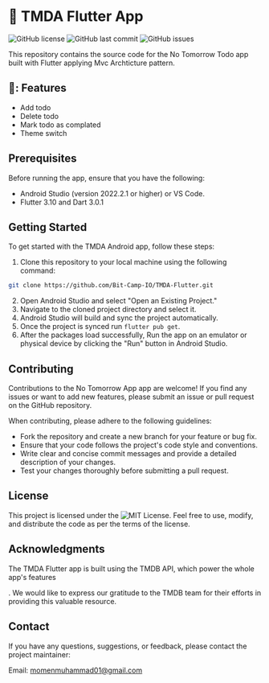 # 📱 TMDA Flutter App

![GitHub license](https://img.shields.io/github/license/MomenMuhammad01/no_tomorrow)
![GitHub last commit](https://img.shields.io/github/last-commit/MomenMuhammad01/no_tomorrow)
![GitHub issues](https://img.shields.io/github/issues/MomenMuhammad01/no_tomorrow)

This repository contains the source code for the No Tomorrow Todo app built with Flutter applying Mvc Archticture pattern.

## 🚀: Features

- Add todo
- Delete todo
- Mark todo as complated
- Theme switch

## Prerequisites

Before running the app, ensure that you have the following:

- Android Studio (version 2022.2.1 or higher) or VS Code.
- Flutter 3.10 and Dart 3.0.1

## Getting Started

To get started with the TMDA Android app, follow these steps:

1. Clone this repository to your local machine using the following command:

```bash
git clone https://github.com/Bit-Camp-IO/TMDA-Flutter.git
```

2. Open Android Studio and select "Open an Existing Project."
3. Navigate to the cloned project directory and select it.
4. Android Studio will build and sync the project automatically.
5. Once the project is synced run `flutter pub get`.
6. After the packages load successfully, Run the app on an emulator or physical device by clicking the "Run" button in Android Studio.



## Contributing

Contributions to the No Tomorrow App app are welcome! If you find any issues or want to add new features, please submit an issue or pull request on the GitHub repository.

When contributing, please adhere to the following guidelines:

- Fork the repository and create a new branch for your feature or bug fix.
- Ensure that your code follows the project's code style and conventions.
- Write clear and concise commit messages and provide a detailed description of your changes.
- Test your changes thoroughly before submitting a pull request.

## License

This project is licensed under the ![MIT License](https://img.shields.io/github/license/MomenMuhammad01/no_tomorrow). Feel free to use, modify, and distribute the code as per the terms of the license.

## Acknowledgments

The TMDA Flutter app is built using the TMDB API, which power the whole app's features

. We would like to express our gratitude to the TMDB team for their efforts in providing this valuable resource.

## Contact

If you have any questions, suggestions, or feedback, please contact the project maintainer:

Email: momenmuhammad01@gmail.com
